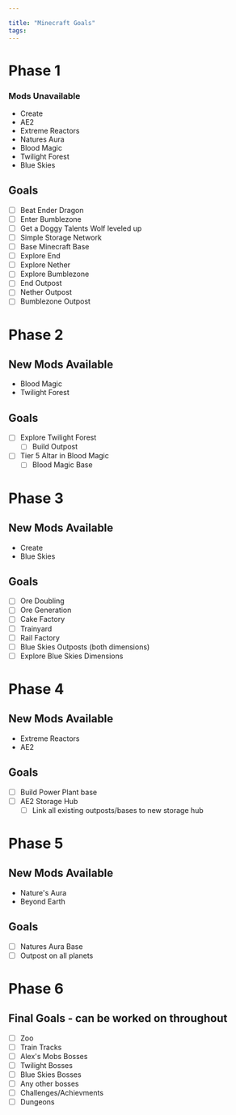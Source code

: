 ```yaml
---

title: "Minecraft Goals"
tags:
---
```


# Phase 1
### Mods Unavailable
- Create
- AE2
- Extreme Reactors
- Natures Aura
- Blood Magic
- Twilight Forest
- Blue Skies
## Goals
- [ ] Beat Ender Dragon
- [ ] Enter Bumblezone
- [ ] Get a Doggy Talents Wolf leveled up
- [ ] Simple Storage Network
- [ ] Base Minecraft Base
- [ ] Explore End
- [ ] Explore Nether
- [ ] Explore Bumblezone
- [ ] End Outpost
- [ ] Nether Outpost
- [ ] Bumblezone Outpost

# Phase 2
## New Mods Available
- Blood Magic
- Twilight Forest
## Goals
- [ ] Explore Twilight Forest
	- [ ] Build Outpost
- [ ] Tier 5 Altar in Blood Magic
	- [ ] Blood Magic Base

# Phase 3
## New Mods Available
- Create
- Blue Skies
## Goals
- [ ] Ore Doubling
- [ ] Ore Generation
- [ ] Cake Factory
- [ ] Trainyard
- [ ] Rail Factory
- [ ] Blue Skies Outposts (both dimensions)
- [ ] Explore Blue Skies Dimensions

# Phase 4
## New Mods Available
- Extreme Reactors
- AE2
## Goals
- [ ] Build Power Plant base
- [ ] AE2 Storage Hub
	- [ ] Link all existing outposts/bases to new storage hub

# Phase 5
## New Mods Available
- Nature's Aura
- Beyond Earth
## Goals
- [ ] Natures Aura Base
- [ ] Outpost on all planets

# Phase 6
## Final Goals - can be worked on throughout
- [ ] Zoo
- [ ] Train Tracks
- [ ] Alex's Mobs Bosses
- [ ] Twilight Bosses
- [ ] Blue Skies Bosses
- [ ] Any other bosses
- [ ] Challenges/Achievments
- [ ] Dungeons